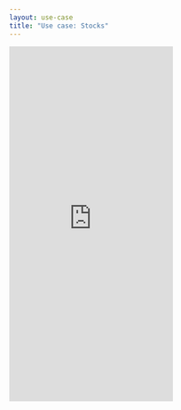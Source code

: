 ```yaml
---
layout: use-case
title: "Use case: Stocks"
---
```


<iframe width="295" height="640" src="https://www.youtube-nocookie.com/embed/HIYANaJltJc?controls=1&rel=0" frameborder="0" allow="accelerometer; autoplay; encrypted-media; gyroscope; picture-in-picture" allowfullscreen></iframe>
<br>

